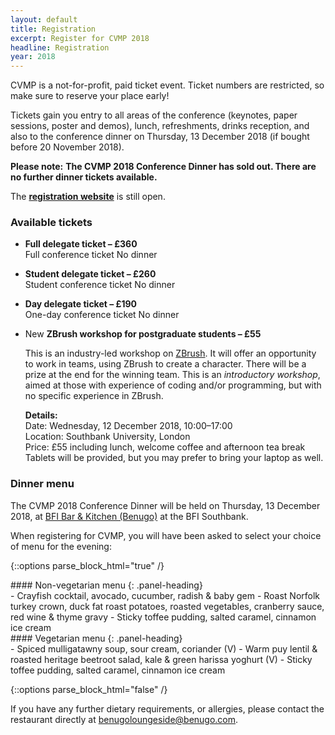 ```yaml
---
layout: default
title: Registration
excerpt: Register for CVMP 2018
headline: Registration
year: 2018
---
```


CVMP is a not-for-profit, paid ticket event.
Ticket numbers are restricted, so make sure to reserve your place early!

<!-- Tickets gain you entry to all areas of the conference (keynotes, paper sessions, poster and demos), lunch, refreshments, and also to the conference dinner on Thursday, 13 December 2018 (except one-day tickets). -->

Tickets gain you entry to all areas of the conference (keynotes, paper sessions, poster and demos), lunch, refreshments, drinks reception, and also to the conference dinner on Thursday, 13 December 2018 (if bought before 20 November 2018).

<!-- **Please note:** The CVMP 2018 Conference Dinner is included only for registrations _before 3 December 2018_. No further dinner tickets will be available after 3 December 2018 17:00. -->

<span class="label label-info">**Please note:**</span>
**The CVMP 2018 Conference Dinner has sold out. There are no further dinner tickets available.**

The **[registration website](https://store.bath.ac.uk/conferences-and-events/conferencescoursesevents/faculty-of-science/dept-of-computer-science/cvmp-2018)** is still open.

<!-- Please note that registration for the meal is full. It is now no longer possible to change/ edit your menu choices. Please contact the restaurant direct on the evening with any issues. -->

### Available tickets

<!-- - **Early-bird ticket – £365**  
Full conference ticket, including conference dinner (limited availability) -->

- **Full delegate ticket – £360**  
Full conference ticket
<span class="label label-info">No dinner</span>

- **Student delegate ticket – £260**  
Student conference ticket
<span class="label label-info">No dinner</span>

- **Day delegate ticket – £190**  
One-day conference ticket
<span class="label label-info">No dinner</span>
<!-- (please book dinner ticket separately if interested) -->

<!-- - **Dinner only – £40**  
Conference dinner only at BFI Kitchen and Bar on Thursday, 13 December 2018<a name="ZBrush"></a> -->

- <span class="label label-success">New</span> **ZBrush workshop for postgraduate students – £55**

   This is an industry-led workshop on [ZBrush](https://pixologic.com/features/).
   It will offer an opportunity to work in teams, using ZBrush to create a character.
   There will be a prize at the end for the winning team.
   This is an _introductory workshop_, aimed at those with experience of coding and/or programming, but with no specific experience in ZBrush.

   **Details:**  
   Date: Wednesday, 12 December 2018, 10:00–17:00  
   Location: Southbank University, London  
   Price: £55 including lunch, welcome coffee and afternoon tea break  
   Tablets will be provided, but you may prefer to bring your laptop as well.



<a name="dinner"></a>
### Dinner menu

The CVMP 2018 Conference Dinner will be held on Thursday, 13 December 2018, at [BFI Bar & Kitchen (Benugo)](https://www.benugo.com/restaurants/bfi-bar-kitchen) at the BFI Southbank.

When registering for CVMP, you will have been asked to select your choice of menu for the evening:

{::options parse_block_html="true" /}

<div class="panel panel-default">
#### Non-vegetarian menu
{: .panel-heading}
<div class="panel-body">
- Crayfish cocktail, avocado, cucumber, radish & baby gem
- Roast Norfolk turkey crown, duck fat roast potatoes, roasted vegetables, cranberry sauce, red wine & thyme gravy 
- Sticky toffee pudding, salted caramel, cinnamon ice cream
</div>
</div>

<div class="panel panel-default">
#### Vegetarian menu
{: .panel-heading}
<div class="panel-body">
- Spiced mulligatawny soup, sour cream, coriander (V)
- Warm puy lentil & roasted heritage beetroot salad, kale & green harissa yoghurt (V)
- Sticky toffee pudding, salted caramel, cinnamon ice cream  
</div>
</div>

{::options parse_block_html="false" /}

If you have any further dietary requirements, or allergies, please contact the restaurant directly at [benugoloungeside@benugo.com](mailto:benugoloungeside@benugo.com).
